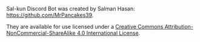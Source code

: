 Sal-kun Discord Bot was created by Salman Hasan: https://github.com/MrPancakes39.

They are available for use licensed under a [Creative Commons Attribution-NonCommercial-ShareAlike 4.0 International License](http://creativecommons.org/licenses/by-nc-sa/4.0/).
